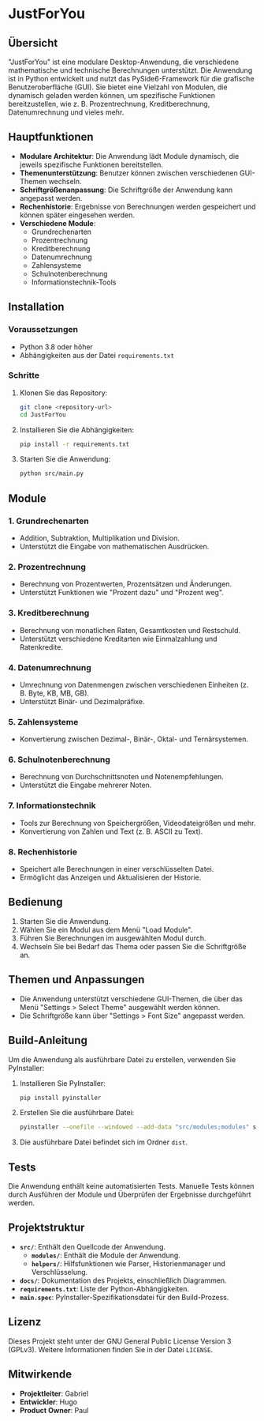 # JustForYou

## Übersicht

"JustForYou" ist eine modulare Desktop-Anwendung, die verschiedene mathematische und technische Berechnungen unterstützt. Die Anwendung ist in Python entwickelt und nutzt das PySide6-Framework für die grafische Benutzeroberfläche (GUI). Sie bietet eine Vielzahl von Modulen, die dynamisch geladen werden können, um spezifische Funktionen bereitzustellen, wie z. B. Prozentrechnung, Kreditberechnung, Datenumrechnung und vieles mehr.

## Hauptfunktionen

- **Modulare Architektur**: Die Anwendung lädt Module dynamisch, die jeweils spezifische Funktionen bereitstellen.
- **Themenunterstützung**: Benutzer können zwischen verschiedenen GUI-Themen wechseln.
- **Schriftgrößenanpassung**: Die Schriftgröße der Anwendung kann angepasst werden.
- **Rechenhistorie**: Ergebnisse von Berechnungen werden gespeichert und können später eingesehen werden.
- **Verschiedene Module**:
  - Grundrechenarten
  - Prozentrechnung
  - Kreditberechnung
  - Datenumrechnung
  - Zahlensysteme
  - Schulnotenberechnung
  - Informationstechnik-Tools

## Installation

### Voraussetzungen

- Python 3.8 oder höher
- Abhängigkeiten aus der Datei `requirements.txt`

### Schritte

1. Klonen Sie das Repository:
   ```bash
   git clone <repository-url>
   cd JustForYou
   ```

2. Installieren Sie die Abhängigkeiten:
   ```bash
   pip install -r requirements.txt
   ```

3. Starten Sie die Anwendung:
   ```bash
   python src/main.py
   ```

## Module

### 1. **Grundrechenarten**
   - Addition, Subtraktion, Multiplikation und Division.
   - Unterstützt die Eingabe von mathematischen Ausdrücken.

### 2. **Prozentrechnung**
   - Berechnung von Prozentwerten, Prozentsätzen und Änderungen.
   - Unterstützt Funktionen wie "Prozent dazu" und "Prozent weg".

### 3. **Kreditberechnung**
   - Berechnung von monatlichen Raten, Gesamtkosten und Restschuld.
   - Unterstützt verschiedene Kreditarten wie Einmalzahlung und Ratenkredite.

### 4. **Datenumrechnung**
   - Umrechnung von Datenmengen zwischen verschiedenen Einheiten (z. B. Byte, KB, MB, GB).
   - Unterstützt Binär- und Dezimalpräfixe.

### 5. **Zahlensysteme**
   - Konvertierung zwischen Dezimal-, Binär-, Oktal- und Ternärsystemen.

### 6. **Schulnotenberechnung**
   - Berechnung von Durchschnittsnoten und Notenempfehlungen.
   - Unterstützt die Eingabe mehrerer Noten.

### 7. **Informationstechnik**
   - Tools zur Berechnung von Speichergrößen, Videodateigrößen und mehr.
   - Konvertierung von Zahlen und Text (z. B. ASCII zu Text).

### 8. **Rechenhistorie**
   - Speichert alle Berechnungen in einer verschlüsselten Datei.
   - Ermöglicht das Anzeigen und Aktualisieren der Historie.

## Bedienung

1. Starten Sie die Anwendung.
2. Wählen Sie ein Modul aus dem Menü "Load Module".
3. Führen Sie Berechnungen im ausgewählten Modul durch.
4. Wechseln Sie bei Bedarf das Thema oder passen Sie die Schriftgröße an.

## Themen und Anpassungen

- Die Anwendung unterstützt verschiedene GUI-Themen, die über das Menü "Settings > Select Theme" ausgewählt werden können.
- Die Schriftgröße kann über "Settings > Font Size" angepasst werden.

## Build-Anleitung

Um die Anwendung als ausführbare Datei zu erstellen, verwenden Sie PyInstaller:

1. Installieren Sie PyInstaller:
   ```bash
   pip install pyinstaller
   ```

2. Erstellen Sie die ausführbare Datei:
   ```bash
   pyinstaller --onefile --windowed --add-data "src/modules;modules" src/main.py
   ```

3. Die ausführbare Datei befindet sich im Ordner `dist`.

## Tests

Die Anwendung enthält keine automatisierten Tests. Manuelle Tests können durch Ausführen der Module und Überprüfen der Ergebnisse durchgeführt werden.

## Projektstruktur

- **`src/`**: Enthält den Quellcode der Anwendung.
  - **`modules/`**: Enthält die Module der Anwendung.
  - **`helpers/`**: Hilfsfunktionen wie Parser, Historienmanager und Verschlüsselung.
- **`docs/`**: Dokumentation des Projekts, einschließlich Diagrammen.
- **`requirements.txt`**: Liste der Python-Abhängigkeiten.
- **`main.spec`**: PyInstaller-Spezifikationsdatei für den Build-Prozess.

## Lizenz

Dieses Projekt steht unter der GNU General Public License Version 3 (GPLv3). Weitere Informationen finden Sie in der Datei `LICENSE`.

## Mitwirkende

- **Projektleiter**: Gabriel
- **Entwickler**: Hugo
- **Product Owner**: Paul
